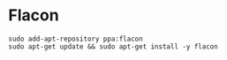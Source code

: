 # Flacon

```
sudo add-apt-repository ppa:flacon
sudo apt-get update && sudo apt-get install -y flacon
```